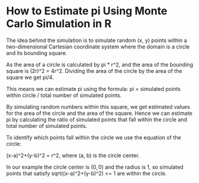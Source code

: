 # How to Estimate pi Using Monte Carlo Simulation in R

The idea behind the simulation is to simulate random (x, y) points within a two-dimensional Cartesian coordinate system where the domain is a circle and its bounding square. 

As the area of a circle is calculated by pi * r^2, and the area of the bounding square is (2r)^2 = 4r^2. Dividing the area of the circle by the area of the square we get pi/4.

This means we can estimate pi using the formula: pi = simulated points within circle / total number of simulated points.

By simulating random numbers within this square, we get estimated values for the area of the circle and the area of the square. Hence we can estimate pi by calculating the ratio of simulated points that fall within the circle and total number of simulated points. 

To identify which points fall within the circle we use the equation of the circle: 

(x-a)^2+(y-b)^2 = r^2, where (a, b) is the circle center.  

In our example the circle center is $(0, 0)$ and the radius is 1, so simulated points that satisfy sqrt((x-a)^2+(y-b)^2) <= 1 are within the circle. 
